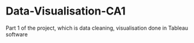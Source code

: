 # Data-Visualisation-CA1
Part 1 of the project, which is data cleaning, visualisation done in Tableau software
